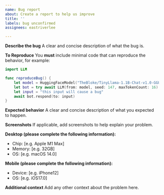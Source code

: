 ```yaml
---
name: Bug report
about: Create a report to help us improve
title: ''
labels: bug unconfirmed
assignees: eastriverlee

---
```


**Describe the bug**
A clear and concise description of what the bug is.

**To Reproduce**
You **must** include minimal code that can reproduce the behavior, for example:
```swift
import LLM

func reproduceBug() {
    let model = HuggingFaceModel("TheBloke/TinyLlama-1.1B-Chat-v1.0-GGUF", .Q2_K, template: .chatML(systemPrompt))
    let bot = try await LLM(from: model, seed: 147, maxTokenCount: 16)
    let input = "this input will cause a bug"
    await bot.respond(to: input)
}
```

**Expected behavior**
A clear and concise description of what you expected to happen.

**Screenshots**
If applicable, add screenshots to help explain your problem.

**Desktop (please complete the following information):**
- Chip: [e.g. Apple M1 Max] 
- Memory: [e.g. 32GB] 
- OS: [e.g. macOS 14.0]

**Mobile (please complete the following information):**
 - Device: [e.g. iPhone12]
 - OS: [e.g. iOS17.0]

**Additional context**
Add any other context about the problem here.

